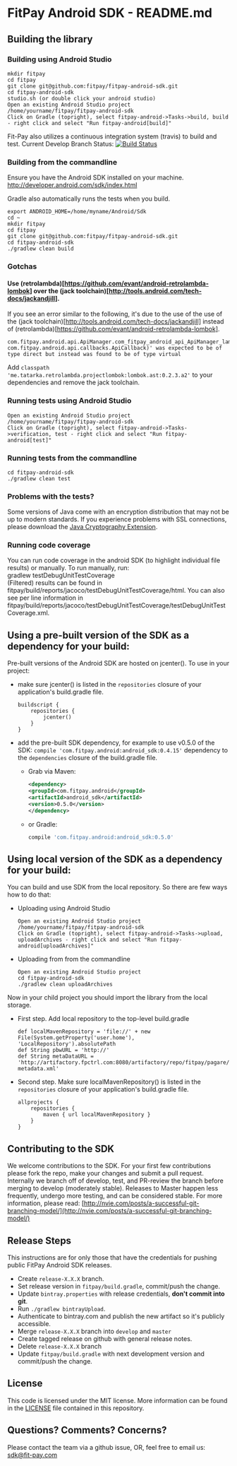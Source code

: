 # FitPay Android SDK - README.md

## Building the library

### Building using Android Studio

```
mkdir fitpay  
cd fitpay
git clone git@github.com:fitpay/fitpay-android-sdk.git  
cd fitpay-android-sdk
studio.sh (or double click your android studio)
Open an existing Android Studio project
/home/yourname/fitpay/fitpay-android-sdk
Click on Gradle (topright), select fitpay-android->Tasks->build, build - right click and select "Run fitpay-android[build]"
```

Fit-Pay also utilizes a continuous integration system (travis) to build and test.
Current Develop Branch Status: [![Build Status](https://travis-ci.org/fitpay/fitpay-android-sdk.svg?branch=develop)](https://travis-ci.org/fitpay/fitpay-android-sdk)

### Building from the commandline

Ensure you have the Android SDK installed on your machine. http://developer.android.com/sdk/index.html

Gradle also automatically runs the tests when you build.

```
export ANDROID_HOME=/home/myname/Android/Sdk
cd ~
mkdir fitpay  
cd fitpay
git clone git@github.com:fitpay/fitpay-android-sdk.git  
cd fitpay-android-sdk  
./gradlew clean build  
```
### Gotchas

#### Use (retrolambda)[https://github.com/evant/android-retrolambda-lombok] over the (jack toolchain)[http://tools.android.com/tech-docs/jackandjill].

If you see an error similar to the following, it's due to the use of the use of the (jack toolchain)[http://tools.android.com/tech-docs/jackandjill] instead of (retrolambda)[https://github.com/evant/android-retrolambda-lombok].

```
com.fitpay.android.api.ApiManager.com_fitpay_android_api_ApiManager_lambda$createUser$0(com.fitpay.android.api.models.user.UserCreateRequest, com.fitpay.android.api.callbacks.ApiCallback)' was expected to be of type direct but instead was found to be of type virtual
```

Add `classpath 'me.tatarka.retrolambda.projectlombok:lombok.ast:0.2.3.a2'` to your dependencies and remove the jack toolchain.

### Running tests using Android Studio

```
Open an existing Android Studio project
/home/yourname/fitpay/fitpay-android-sdk
Click on Gradle (topright), select fitpay-android->Tasks->verification, test - right click and select "Run fitpay-android[test]"
```

### Running tests from the commandline

```
cd fitpay-android-sdk
./gradlew clean test
```

### Problems with the tests?

Some versions of Java come with an encryption distribution that may not be up to modern standards. If you experience problems with SSL connections, please download the [Java Cryptography Extension](http://www.oracle.com/technetwork/java/javase/downloads/jce8-download-2133166.html).

### Running code coverage

You can run code coverage in the android SDK (to highlight individual file results) or manually. To run manually, run:  
gradlew testDebugUnitTestCoverage  
(Filtered) results can be found in fitpay/build/reports/jacoco/testDebugUnitTestCoverage/html. You can also see per line information in fitpay/build/reports/jacoco/testDebugUnitTestCoverage/testDebugUnitTestCoverage.xml.  

## Using a pre-built version of the SDK as a dependency for your build:

Pre-built versions of the Android SDK are hosted on jcenter(). To use in your project:

* make sure jcenter() is listed in the ```repositories``` closure of your application's build.gradle file.

    ```
    buildscript {
        repositories {
            jcenter()
        }
    }
    ```
* add the pre-built SDK dependency, for example to use v0.5.0 of the SDK: ```compile 'com.fitpay.android:android_sdk:0.4.15'``` dependency to the ```dependencies``` closure of the build.gradle file.
    * Grab via Maven:

        ```xml
        <dependency>
        <groupId>com.fitpay.android</groupId>
        <artifactId>android_sdk</artifactId>
        <version>0.5.0</version>
        </dependency>
        ```
    * or Gradle:

        ```groovy
        compile 'com.fitpay.android:android_sdk:0.5.0'
        ```

## Using local version of the SDK as a dependency for your build:
You can build and use SDK from the local repository. So there are few ways how to do that:

* Uploading using Android Studio

    ```
    Open an existing Android Studio project
    /home/yourname/fitpay/fitpay-android-sdk
    Click on Gradle (topright), select fitpay-android->Tasks->upload, uploadArchives - right click and select "Run fitpay-android[uploadArchives]"
    ```

* Uploading from from the commandline
    ```
    Open an existing Android Studio project
    cd fitpay-android-sdk
    ./gradlew clean uploadArchives
    ```

Now in your child project you should import the library from the local storage.

* First step. Add local repository to the top-level build.gradle
    ```
    def localMavenRepository = 'file://' + new File(System.getProperty('user.home'), 'LocalRepository').absolutePath
    def String pbwURL = 'http://'
    def String metaDataURL = 'http://artifactory.fpctrl.com:8080/artifactory/repo/fitpay/pagare/maven-metadata.xml'
    ```

* Second step. Make sure localMavenRepository() is listed in the ```repositories``` closure of your application's build.gradle file.
    ```
    allprojects {
        repositories {
            maven { url localMavenRepository }
        }
    }
     ```

## Contributing to the SDK
We welcome contributions to the SDK. For your first few contributions please fork the repo, make your changes and submit a pull request. Internally we branch off of develop, test, and PR-review the branch before merging to develop (moderately stable). Releases to Master happen less frequently, undergo more testing, and can be considered stable. For more information, please read:  [http://nvie.com/posts/a-successful-git-branching-model/](http://nvie.com/posts/a-successful-git-branching-model/)

## Release Steps

This instructions are for only those that have the credentials for pushing public FitPay Android SDK releases.

* Create `release-X.X.X` branch.
* Set release version in `fitpay/build.gradle`, commit/push the change.
* Update `bintray.properties` with release credentials, **don't commit into git**.
* Run `./gradlew bintrayUpload`.
* Authenticate to bintray.com and publish the new artifact so it's publicly accessible.
* Merge `release-X.X.X` branch into `develop` and `master`
* Create tagged release on github with general release notes.
* Delete `release-X.X.X` branch
* Update `fitpay/build.gradle` with next development version and commit/push the change.

## License
This code is licensed under the MIT license. More information can be found in the [LICENSE](LICENSE) file contained in this repository.

## Questions? Comments? Concerns?
Please contact the team via a github issue, OR, feel free to email us: sdk@fit-pay.com

